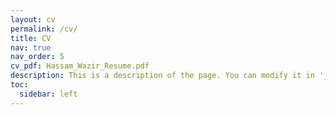 ```yaml
---
layout: cv
permalink: /cv/
title: CV
nav: true
nav_order: 5
cv_pdf: Hassam_Wazir_Resume.pdf
description: This is a description of the page. You can modify it in '_pages/cv.md'. You can also change or remove the top pdf download button.
toc:
  sidebar: left
---
```

